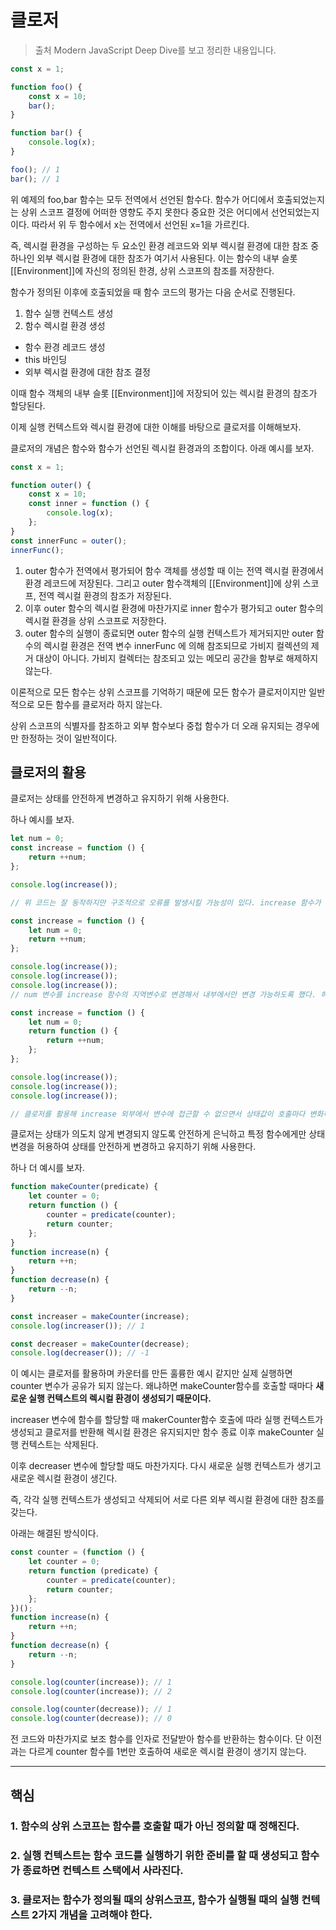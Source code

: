 # 클로저

> 출처 Modern JavaScript Deep Dive를 보고 정리한 내용입니다.

```js
const x = 1;

function foo() {
    const x = 10;
    bar();
}

function bar() {
    console.log(x);
}

foo(); // 1
bar(); // 1
```

위 예제의 foo,bar 함수는 모두 전역에서 선언된 함수다. 함수가 어디에서 호출되었는지는 상위 스코프 결정에 어떠한 영향도 주지 못한다 중요한 것은 어디에서 선언되었는지이다. 따라서 위 두 함수에서 x는 전역에서 선언된 x=1을 가르킨다.

즉, 렉시컬 환경을 구성하는 두 요소인 환경 레코드와 외부 렉시컬 환경에 대한 참조 중 하나인 외부 렉시컬 환경에 대한 참조가 여기서 사용된다. 이는 함수의 내부 슬롯 [[Environment]]에 자신의 정의된 한경, 상위 스코프의 참조를 저장한다.

함수가 정의된 이후에 호출되었을 때 함수 코드의 평가는 다음 순서로 진행된다.

1. 함수 실행 컨텍스트 생성
2. 함수 렉시컬 환경 생성

-   함수 환경 레코드 생성
-   this 바인딩
-   외부 렉시컬 환경에 대한 참조 결정

이때 함수 객체의 내부 슬롯 [[Environment]]에 저장되어 있는 렉시컬 환경의 참조가 할당된다.

이제 실행 컨텍스트와 렉시컬 환경에 대한 이해를 바탕으로 클로저를 이해해보자.

클로저의 개념은 함수와 함수가 선언된 렉시컬 환경과의 조합이다. 아래 예시를 보자.

```js
const x = 1;

function outer() {
    const x = 10;
    const inner = function () {
        console.log(x);
    };
}
const innerFunc = outer();
innerFunc();
```

1. outer 함수가 전역에서 평가되어 함수 객체를 생성할 때 이는 전역 렉시컬 환경에서 환경 레코드에 저장된다.
   그리고 outer 함수객체의 [[Environment]]에 상위 스코프, 전역 렉시컬 환경의 참조가 저장된다.
2. 이후 outer 함수의 렉시컬 환경에 마찬가지로 inner 함수가 평가되고 outer 함수의 렉시컬 환경을 상위 스코프로 저장한다.
3. outer 함수의 실행이 종료되면 outer 함수의 실행 컨텍스트가 제거되지만 outer 함수의
   렉시컬 환경은 전역 변수 innerFunc 에 의해 참조되므로 가비지 컬렉션의 제거 대상이 아니다. 가비지 컬렉터는 참조되고 있는 메모리 공간을 함부로 해제하지 않는다.

이론적으로 모든 함수는 상위 스코프를 기억하기 때문에 모든 함수가 클로저이지만 일반적으로 모든 함수를 클로저라 하지 않는다.

상위 스코프의 식별자를 참조하고 외부 함수보다 중첩 함수가 더 오래 유지되는 경우에만 한정하는 것이 일반적이다.

## 클로저의 활용

클로저는 상태를 안전하게 변경하고 유지하기 위해 사용한다.

하나 예시를 보자.

```js
let num = 0;
const increase = function () {
    return ++num;
};

console.log(increase());

// 위 코드는 잘 동작하지만 구조적으로 오류를 발생시킬 가능성이 있다. increase 함수가 참조하는 num 변수는 전역에서 관리되기 때문에 어디에서든 접근, 변경이 가능하기 때문이다. 따라서 해당 변수는 increase 함수만이 참조하고 변경할 수 있게 하는 것이 바람직하다.

const increase = function () {
    let num = 0;
    return ++num;
};

console.log(increase());
console.log(increase());
console.log(increase());
// num 변수를 increase 함수의 지역변수로 변경해서 내부에서만 변경 가능하도록 했다. 하지만 increase 함수를 호출할 때마다 0으로 초기화되기 때문에 이전만 못하다. 이제 클로저를 이용해보자.

const increase = function () {
    let num = 0;
    return function () {
        return ++num;
    };
};

console.log(increase());
console.log(increase());
console.log(increase());

// 클로저를 활용해 increase 외부에서 변수에 접근할 수 없으면서 상태값이 호출마다 변화하도록 만들었다.
```

클로저는 상태가 의도치 않게 변경되지 않도록 안전하게 은닉하고 특정 함수에게만 상태 변경을 허용하여 상태를 안전하게 변경하고 유지하기 위해 사용한다.

하나 더 예시를 보자.

```js
function makeCounter(predicate) {
    let counter = 0;
    return function () {
        counter = predicate(counter);
        return counter;
    };
}
function increase(n) {
    return ++n;
}
function decrease(n) {
    return --n;
}

const increaser = makeCounter(increase);
console.log(increaser()); // 1

const decreaser = makeCounter(decrease);
console.log(decreaser()); // -1
```

이 예시는 클로저를 활용하며 카운터를 만든 훌륭한 예시 같지만 실제 실행하면 counter 변수가 공유가 되지 않는다. 왜냐하면 makeCounter함수를 호출할 때마다 **새로운 실행 컨텍스트의 렉시컬 환경이 생성되기 때문이다.**

increaser 변수에 함수를 할당할 때 makerCounter함수 호출에 따라 실행 컨텍스트가 생성되고 클로저를 반환해 렉시컬 환경은 유지되지만 함수 종료 이후 makeCounter 실행 컨텍스트는 삭제된다.

이후 decreaser 변수에 할당할 때도 마찬가지다. 다시 새로운 실행 컨텍스트가 생기고 새로운 렉시컬 환경이 생긴다.

즉, 각각 실행 컨텍스트가 생성되고 삭제되어 서로 다른 외부 렉시컬 환경에 대한 참조를 갖는다.

아래는 해결된 방식이다.

```js
const counter = (function () {
    let counter = 0;
    return function (predicate) {
        counter = predicate(counter);
        return counter;
    };
})();
function increase(n) {
    return ++n;
}
function decrease(n) {
    return --n;
}

console.log(counter(increase)); // 1
console.log(counter(increase)); // 2

console.log(counter(decrease)); // 1
console.log(counter(decrease)); // 0
```

전 코드와 마찬가지로 보조 함수를 인자로 전달받아 함수를 반환하는 함수이다. 단 이전과는 다르게 counter 함수를 1번만 호출하여 새로운 렉시컬 환경이 생기지 않는다.

---

## 핵심

### 1. 함수의 상위 스코프는 함수를 호출할 때가 아닌 정의할 때 정해진다.

### 2. 실행 컨텍스트는 함수 코드를 실행하기 위한 준비를 할 때 생성되고 함수가 종료하면 컨텍스트 스택에서 사라진다.

### 3. 클로저는 함수가 정의될 때의 상위스코프, 함수가 실행될 때의 실행 컨텍스트 2가지 개념을 고려해야 한다.
